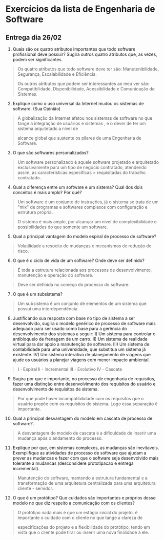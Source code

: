 # Exercícios da lista de Engenharia de Software
## Entrega dia 26/02

1. Quais são os quatro atributos importantes que todo software profissional
deve possuir? Sugira outros quatro atributos que, as vezes, podem ser
significantes.

  > Os quatro atributos que todo software deve ter são: Manutenibilidade, Segurança, Escalabilidade e Eficiência. 
  >
  > Os outros atributos que podem ser interessantes ao meu ver são: Compatibilidade, Disponibilidade, Acessibilidade e Comunicação de Sistemas.
  
2. Explique como o uso universal da Internet mudou os sistemas de software. (Sua Opinião)

  > A globalização da Internet afetou nos sistemas de software no que tange a integração de usuários e sistemas , e o dever de ter um sistema arquitetado a nível de
  >
  > alcance global que sustente os pilares de uma Engenharia de Software. 
  
3. O que são softwares personalizados?

  > Um software personalizado é aquele software projetado e arquitetado exclusivamente para um tipo de negócio contratado, atendendo assim, as caracteristicas específicas           > 
  > requisitadas do trabalho contratado.
  
4. Qual a diferença entre um software e um sistema? Qual dos dois
conceitos é mais amplo? Por quê?

  > Um software é um conjunto de instruções, já o sistema se trata de um "mix" de programas e softwares complexos com configuração e estrutura própria.
  >
  > O sistema é mais amplo, por alcançar um nível de complexibilidade e possibilidades do que somente um software.
  
5. Qual a principal vantagem do modelo espiral de processo de software?

  > Volatilidade a resoeito de mudanças e mecanismos de redução de risco.
  
6. O que é o ciclo de vida de um software? Onde deve ser definido?

  > É toda a estrutura relacionada aos processos de desenvolvimento, manutenção e operação do software.
  
  > Deve ser definida no começo do processo do software.
  
7. O que é um subsistema?

  > Um subsistema é um conjunto de elementos de um sistema que possui uma interdependência.
  
8. Justificando sua resposta com base no tipo de sistema a ser
desenvolvido, sugira o modelo genérico de processo de software mais
adequado para ser usado como base para a gerência do desenvolvimento
dos sistemas a seguir:
I) Um sistema para controlar o antibloqueio de frenagem de um carro.
II) Um sistema de realidade virtual para dar apoio a manutenção de software.
III) Um sistema de contabilidade para uma universidade, que substitua um
sistema já existente.
IV) Um sistema interativo de planejamento de viagens que ajude os usuários
a planejar viagens com menor impacto ambiental.

  > I - Espiral
  > II - Incremental
  > III - Evolutivo
  > IV - Cascata
  
9. Sugira por que e importante, no processo de engenharia de requisitos,
fazer uma distinção entre desenvolvimento dos requisitos do usuário e
desenvolvimento de requisitos de sistema.

  > Por que pode haver incompatibilidade com os requisitos que o usuário propõe com os requisitos do sistema. Logo essa separação é importante.
  
10. Qual a principal desvantagem do modelo em cascata de processo de
software?.

  > A desvantagem do modelo de cascata é a dificuldade de inserir uma mudança após o andamento do processo.
  
11. Explique por que, em sistemas complexos, as mudanças são inevitaveis.
Exemplifique as atividades de processo de software que ajudam a prever
as mudancas e fazer com que o software seja desenvolvido mais tolerante
a mudancas (desconsidere prototipacao e entrega incremental).

  > Manutenção do software, mantendo a estrutura fundamental e a transformação de uma arquitetura centralizada para uma arquitetura cliente - servidor.
  
12. O que é um protótipo? Que cuidados são importantes e próprios desse
modelo no que diz respeito a comunicação com os clientes?

  > O protótipo nada mais é que um  estágio inicial do projeto. é importante o cuidado com o cliente no que tange a clareza de 
  >
  > especificações do projeto e a flexibilidade do protótipo, tendo em vista que o cliente pode tirar ou inserir uma nova finalidade à ele.    
   
